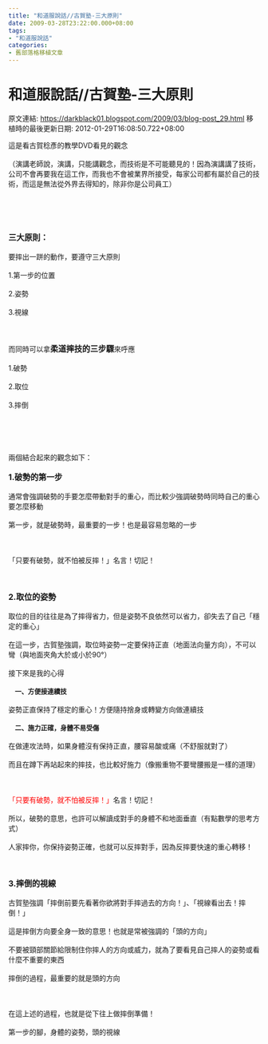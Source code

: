 ```yaml
---
title: "和道服說話//古賀塾-三大原則"
date: 2009-03-28T23:22:00.000+08:00
tags: 
- "和道服說話"
categories:
- 舊部落格移植文章
---
```


# 和道服說話//古賀塾-三大原則

原文連結: https://darkblack01.blogspot.com/2009/03/blog-post_29.html
移植時的最後更新日期: 2012-01-29T16:08:50.722+08:00

這是看古賀稔彥的教學DVD看見的觀念<br /><br />（演講老師說，演講，只能講觀念，而技術是不可能聽見的！因為演講講了技術，公司不會再要我在這工作，而我也不會被業界所接受，每家公司都有屬於自己的技術，而這是無法從外界去得知的，除非你是公司員工）<br /><br /><a name='more'></a><br /><br /><br /><br /><span style="font-size: medium;"><span style="font-weight: bold;">三大原則：</span></span><br /><br />要摔出一跰的動作，要遵守三大原則<br /><br />1.第一步的位置<br /><br />2.姿勢<br /><br />3.視線<br /><br /><br /><br />而同時可以拿<span style="font-size: medium; font-weight: bold;">柔道摔技的三步驟</span>來呼應<br /><br />1.破勢<br /><br />2.取位<br /><br />3.摔倒<br /><br /><br /><br /><br /><br />兩個結合起來的觀念如下：<br /><br /><span style="font-size: medium;"><span style="font-weight: bold;">1.破勢的第一步</span></span><br /><br />通常會強調破勢的手要怎麼帶動對手的重心，而比較少強調破勢時同時自己的重心要怎麼移動<br /><br />第一步，就是破勢時，最重要的一步！也是最容易忽略的一步<br /><br /><br /><br />「只要有破勢，就不怕被反摔！」名言！切記！<br /><br /><br /><br /><span style="font-size: medium;"><span style="font-weight: bold;">2.取位的姿勢</span></span><br /><br />取位的目的往往是為了摔得省力，但是姿勢不良依然可以省力，卻失去了自己「穩定的重心」<br /><br />在這一步，古賀塾強調，取位時姿勢一定要保持正直（地面法向量方向），不可以彎（與地面夾角大於或小於90°）<br /><br />接下來是我的心得<br /><br /><span style="font-size: small;"><span style="font-weight: bold;">　一、方便接連續技</span></span><br /><br />姿勢正直保持了穩定的重心！方便隨持捨身或轉變方向做連續技<br /><br /><span style="font-size: small;"><span style="font-weight: bold;">　二、施力正確，身體不易受傷</span></span><br /><br />在做連攻法時，如果身體沒有保持正直，腰容易酸或痛（不舒服就對了）<br /><br />而且在蹲下再站起來的摔技，也比較好施力（像搬重物不要彎腰搬是一樣的道理）<br /><br /><br /><br /><span style="color: red;">「只要有破勢，就不怕被反摔！」</span>名言！切記！<br /><br />所以，破勢的意思，也許可以解讀成對手的身體不和地面垂直（有點數學的思考方式）<br /><br />人家摔你，你保持姿勢正確，也就可以反摔對手，因為反摔要快速的重心轉移！<br /><br /><br /><br /><span style="font-size: medium;"><span style="font-weight: bold;">3.摔倒的視線</span></span><br /><br />古賀塾強調「摔倒前要先看著你欲將對手摔過去的方向！」、「視線看出去！摔倒！」<br /><br />這是摔倒方向要全身一致的意思！也就是常被強調的「頭的方向」<br /><br />不要被頸部關節給限制住你摔人的方向或威力，就為了要看見自己摔人的姿勢或看什麼不重要的東西<br /><br />摔倒的過程，最重要的就是頭的方向<br /><br /><br /><br />在這上述的過程，也就是從下往上做摔倒準備！<br /><br />第一步的腳，身體的姿勢，頭的視線
